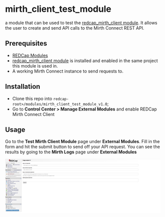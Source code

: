 # mirth_client_test_module
a module that can be used to test the [redcap_mirth_client module](https://github.com/ctsit/redcap_mirth_client). It allows the user to create and send API calls to the Mirth Connect REST API.

## Prerequisites
- [REDCap Modules](https://github.com/vanderbilt/redcap-external-modules)
- [redcap_mirth_client module](https://github.com/ctsit/redcap_mirth_client) is installed and enabled in the same project this module is used in.
- A working Mirth Connect instance to send requests to.

## Installation
- Clone this repo into `redcap-root>/modules/mirth_client_test_module_v1.0`;
- Go to **Control Center > Manage External Modules** and enable REDCap Mirth Connect Client

## Usage
Go to the **Test Mirth Client Module** page under **External Modules**. Fill in the form and hit the submit button to send off your API request. You can see the results by going to the **Mirth Logs** page under **External Modules**

![Screenshot of the form this module provides](/img/form.png)
